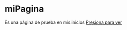 # miPagina
Es una página de prueba en mis inicios [Presiona para ver](https://eqznava.github.io/miPagina/)

